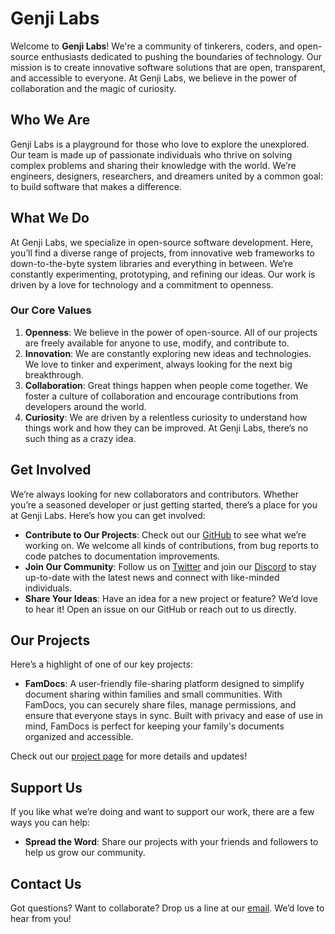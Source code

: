 # Genji Labs

Welcome to **Genji Labs**! We're a community of tinkerers, coders, and open-source enthusiasts dedicated to pushing the boundaries of technology. Our mission is to create innovative software solutions that are open, transparent, and accessible to everyone. At Genji Labs, we believe in the power of collaboration and the magic of curiosity.

## Who We Are

Genji Labs is a playground for those who love to explore the unexplored. Our team is made up of passionate individuals who thrive on solving complex problems and sharing their knowledge with the world. We’re engineers, designers, researchers, and dreamers united by a common goal: to build software that makes a difference.

## What We Do

At Genji Labs, we specialize in open-source software development. Here, you’ll find a diverse range of projects, from innovative web frameworks to down-to-the-byte system libraries and everything in between. We’re constantly experimenting, prototyping, and refining our ideas. Our work is driven by a love for technology and a commitment to openness.

### Our Core Values

1. **Openness**: We believe in the power of open-source. All of our projects are freely available for anyone to use, modify, and contribute to.
2. **Innovation**: We are constantly exploring new ideas and technologies. We love to tinker and experiment, always looking for the next big breakthrough.
3. **Collaboration**: Great things happen when people come together. We foster a culture of collaboration and encourage contributions from developers around the world.
4. **Curiosity**: We are driven by a relentless curiosity to understand how things work and how they can be improved. At Genji Labs, there’s no such thing as a crazy idea.

## Get Involved

We’re always looking for new collaborators and contributors. Whether you’re a seasoned developer or just getting started, there’s a place for you at Genji Labs. Here’s how you can get involved:

- **Contribute to Our Projects**: Check out our [GitHub](https://github.com/genjilabs) to see what we’re working on. We welcome all kinds of contributions, from bug reports to code patches to documentation improvements.
- **Join Our Community**: Follow us on [Twitter](https://twitter.com/genjilabs) and join our [Discord](https://discord.gg/genjilabs) to stay up-to-date with the latest news and connect with like-minded individuals.
- **Share Your Ideas**: Have an idea for a new project or feature? We’d love to hear it! Open an issue on our GitHub or reach out to us directly.

## Our Projects

Here’s a highlight of one of our key projects:

- **FamDocs**: A user-friendly file-sharing platform designed to simplify document sharing within families and small communities. With FamDocs, you can securely share files, manage permissions, and ensure that everyone stays in sync. Built with privacy and ease of use in mind, FamDocs is perfect for keeping your family's documents organized and accessible.

Check out our [project page](https://github.com/Genji-Labs/famdocs-zoo.git) for more details and updates!

## Support Us

If you like what we’re doing and want to support our work, there are a few ways you can help:

- **Spread the Word**: Share our projects with your friends and followers to help us grow our community.

## Contact Us

Got questions? Want to collaborate? Drop us a line at our [email](mailto:oromapinc@gmail.com). We’d love to hear from you!
